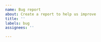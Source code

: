 ```yaml
---
name: Bug report
about: Create a report to help us improve
title: ''
labels: bug
assignees: ''

---
```


<!-- Please attach csvImportExportLog.json to bug reports to provide reproduction info. -->
